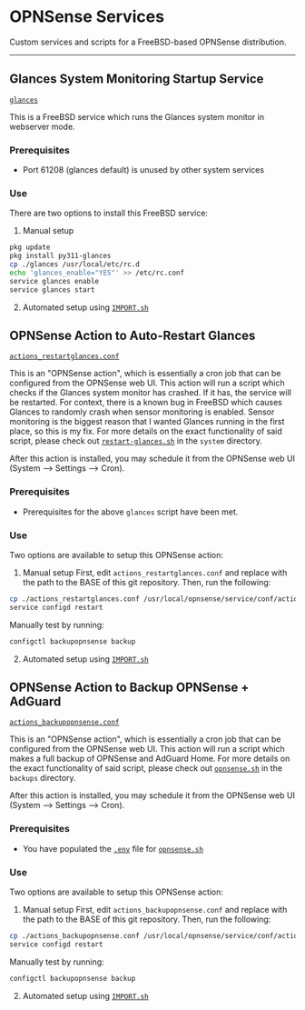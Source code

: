 # OPNSense Services

Custom services and scripts for a FreeBSD-based OPNSense distribution.

---

## Glances System Monitoring Startup Service
[`glances`](glances)

This is a FreeBSD service which runs the Glances system monitor in webserver mode.

### Prerequisites
- Port 61208 (glances default) is unused by other system services

### Use
There are two options to install this FreeBSD service:

1. Manual setup

```sh
pkg update
pkg install py311-glances
cp ./glances /usr/local/etc/rc.d
echo 'glances_enable="YES"' >> /etc/rc.conf
service glances enable
service glances start
```



2. Automated setup using [`IMPORT.sh`](IMPORT.sh)




## OPNSense Action to Auto-Restart Glances
[`actions_restartglances.conf`](actions_restartglances.conf)

This is an "OPNSense action", which is essentially a cron job that can be configured from the OPNSense web UI.
This action will run a script which checks if the Glances system monitor has crashed. If it has, the service will be restarted.
For context, there is a known bug in FreeBSD which causes Glances to randomly crash when sensor monitoring is enabled.
Sensor monitoring is the biggest reason that I wanted Glances running in the first place, so this is my fix.
For more details on the exact functionality of said script, please check out [`restart-glances.sh`](../../../system/restart-glances.sh) in the `system` directory.

After this action is installed, you may schedule it from the OPNSense web UI (System --> Settings --> Cron).

### Prerequisites
- Prerequisites for the above `glances` script have been met.

### Use
Two options are available to setup this OPNSense action:

1. Manual setup
First, edit `actions_restartglances.conf` and replace <scriptsdir> with the path to the BASE of this git repository.
Then, run the following:

```sh
cp ./actions_restartglances.conf /usr/local/opnsense/service/conf/actions.d
service configd restart
```

Manually test by running:
```sh
configctl backupopnsense backup
```




2. Automated setup using [`IMPORT.sh`](IMPORT.sh)




## OPNSense Action to Backup OPNSense + AdGuard
[`actions_backupopnsense.conf`](actions_backupopnsense.conf)

This is an "OPNSense action", which is essentially a cron job that can be configured from the OPNSense web UI.
This action will run a script which makes a full backup of OPNSense and AdGuard Home.
For more details on the exact functionality of said script, please check out [`opnsense.sh`](../../../backup/opnsense.sh) in the `backups` directory.

After this action is installed, you may schedule it from the OPNSense web UI (System --> Settings --> Cron).

### Prerequisites
- You have populated the [`.env`](../../../backup/sample.env) file for [`opnsense.sh`](../../../backup/opnsense..sh)

### Use
Two options are available to setup this OPNSense action:

1. Manual setup
First, edit `actions_backupopnsense.conf` and replace <scriptsdir> with the path to the BASE of this git repository.
Then, run the following:

```sh
cp ./actions_backupopnsense.conf /usr/local/opnsense/service/conf/actions.d
service configd restart
```
Manually test by running:
```sh
configctl backupopnsense backup
```




2. Automated setup using [`IMPORT.sh`](IMPORT.sh)
